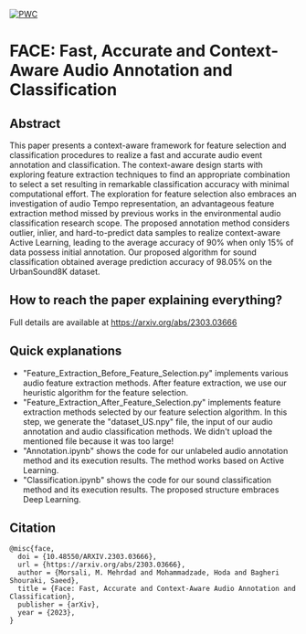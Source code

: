 [![PWC](https://img.shields.io/endpoint.svg?url=https://paperswithcode.com/badge/face-fast-accurate-and-context-aware-audio/environment-sound-classification-on)](https://paperswithcode.com/sota/environment-sound-classification-on?p=face-fast-accurate-and-context-aware-audio)

# FACE: Fast, Accurate and Context-Aware Audio Annotation and Classification

## Abstract
This paper presents a context-aware framework for feature selection and classification procedures to realize a fast and accurate audio event annotation and classification. The context-aware design starts with exploring feature extraction techniques to find an appropriate combination to select a set resulting in remarkable classification accuracy with minimal computational effort. The exploration for feature selection also embraces an investigation of audio Tempo representation, an advantageous feature extraction method missed by previous works in the environmental audio classification research scope. The proposed annotation method considers outlier, inlier, and hard-to-predict data samples to realize context-aware Active Learning, leading to the average accuracy of 90% when only 15% of data possess initial annotation. Our proposed algorithm for sound classification obtained average prediction accuracy of 98.05% on the UrbanSound8K dataset.

## How to reach the paper explaining everything?
Full details are available at https://arxiv.org/abs/2303.03666

## Quick explanations
- "Feature_Extraction_Before_Feature_Selection.py" implements various audio feature extraction methods. After feature extraction, we use our heuristic algorithm for the feature selection.
- "Feature_Extraction_After_Feature_Selection.py" implements feature extraction methods selected by our feature selection algorithm. In this step, we generate the "dataset_US.npy" file, the input of our audio annotation and audio classification methods. We didn't upload the mentioned file because it was too large!
- "Annotation.ipynb" shows the code for our unlabeled audio annotation method and its execution results. The method works based on Active Learning.
- "Classification.ipynb" shows the code for our sound classification method and its execution results. The proposed structure embraces Deep Learning.

## Citation

```
@misc{face,
  doi = {10.48550/ARXIV.2303.03666}, 
  url = {https://arxiv.org/abs/2303.03666}, 
  author = {Morsali, M. Mehrdad and Mohammadzade, Hoda and Bagheri Shouraki, Saeed},  
  title = {Face: Fast, Accurate and Context-Aware Audio Annotation and Classification}, 
  publisher = {arXiv},  
  year = {2023},
}
```



